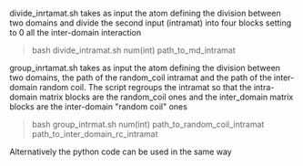 divide_inrtamat.sh takes as input the atom defining the division between two domains and divide the second input (intramat) into four blocks setting to 0 all the inter-domain interaction

> bash divide_intramat.sh num(int) path_to_md_intramat

group_inrtamat.sh takes as input the atom defining the division between two domains, the path of the random_coil intramat and the path of the inter-domain random coil. The script regroups the intramat so that the intra-domain matrix blocks are the random_coil ones and the inter_domain matrix blocks are the inter-domain "random coil" ones

> bash group_intrmat.sh num(int) path_to_random_coil_intramat path_to_inter_domain_rc_intramat

Alternatively the python code can be used in the same way
